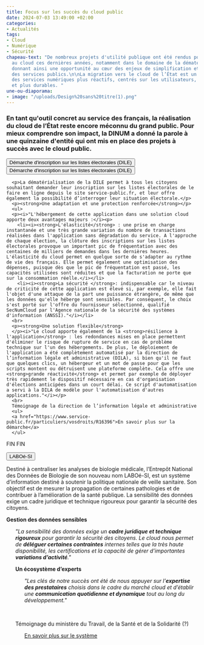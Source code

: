 ```yaml
---
title: Focus sur les succès du cloud public
date: 2024-07-03 13:49:00 +02:00
categories:
- Actualités
tags:
- Cloud
- Numérique
- Sécurité
chapeau-text: "De nombreux projets d'utilité publique ont été rendus possibles grâce
  au cloud ces dernières années, notamment dans le domaine de la dématérialisation,
  donnant ainsi une opportunité au cœur des enjeux de simplification et d’accessibilité
  des services publics.\n\nLa migration vers le cloud de l’État est un moyen de produire
  des services numériques plus réactifs, centrés sur les utilisateurs, plus performants
  et plus durables. "
une-ou-diaporama:
- image: "/uploads/Design%20sans%20titre(1).png"
---
```


### En tant qu'outil concret au service des français, la réalisation du cloud de l’État reste encore méconnu du grand public. Pour mieux comprendre son impact, la DINUM a donné la parole à une quinzaine d'entité qui ont mis en place des projets à succès avec le cloud public.

<script>
 function myFunction(id) {
   let x = document.getElementById(id);
   let button = document.getElementById("accordion-button");

   // Définir l'état initial comme fermé
   x.classList.remove("show");
   button.classList.remove("is-active");

   if (x.classList.contains("show")) {
     x.classList.remove("show");
     button.classList.remove("is-active");
   } else {
     x.classList.add("show");
     button.classList.add("is-active");
   }
 }
</script>

<div class="margin-bottom-3 accordion no-bullet" data-allow-all-closed="true">
 <div class="accordion-item">
   <button onclick="myFunction('projets-proactive')" id="accordion-button" class="accordion-title" aria-controls="qui" aria-expanded="false">Démarche d'inscription sur les listes électorales (DILE)</button>
   <div class="accordion-content" id="projets-proactive" style="display: none;">      <p>La dématérialisation de la DILE permet à tous les citoyens souhaitant demander leur inscription sur les listes électorales de le faire en ligne depuis le site service-public.fr, et leur offre également la possibilité d’interroger leur situation électorale.</p>
     <p><strong>Une adaptation et une protection renforcée</strong></p>
     <ul>
     <p><i>"L'hébergement de cette application dans une solution cloud apporte deux avantages majeurs :</i><p>
       <li><i><strong>L'élasticité</strong> : une prise en charge instantanée et une très grande variation du nombre de transactions réalisées dans l'application sans dégradation du service. A l'approche de chaque élection, la clôture des inscriptions sur les listes électorales provoque un important pic de fréquentation avec des centaines de milliers de demandes dans les dernières heures. L'élasticité du cloud permet en quelque sorte de s'adapter au rythme de vie des français. Elle permet également une optimisation des dépenses, puisque dès que le pic de fréquentation est passé, les capacités utilisées sont réduites et que la facturation ne porte que sur la consommation réelle.</i></li>
       <li><i><strong>La sécurité </strong>: indispensable car le niveau de criticité de cette application est élevé si, par exemple, elle fait l'objet d'une attaque de la part une puissance étrangère, de même que les données qu'elle héberge sont sensibles. Par conséquent, le choix s'est porté sur l'offre du fournisseur sélectionné, qualifié SecNumCloud par l'Agence nationale de la sécurité des systèmes d'information (ANSSI)."</i></li>
     <br>
     <p><strong>Une solution flexible</strong>
     </p><i>"Le cloud apporte également de la <strong>résilience à l'application</strong> : les redondances mises en place permettent d'éliminer le risque de rupture de service en cas de problème technique sur l'un des hébergements. De plus, le déploiement de l'application a été complètement automatisé par la direction de l’information légale et administrative (DILA), si bien qu'il ne faut que quelques clics, un hébergeur et un mot de passe pour que les scripts montent ou détruisent une plateforme complète. Cela offre une <strong>grande réactivité</strong> et permet par exemple de déployer très rapidement le dispositif nécessaire en cas d'organisation d'élections anticipées dans un court délai. Ce script d'automatisation a servi à la DILA de modèle pour l'automatisation d'autres applications."</i></p>
     <br>
     Témoignage de la direction de l’information légale et administrative
     <ul>
     <a href="https://www.service-public.fr/particuliers/vosdroits/R16396">En savoir plus sur la démarche</a>
     </ul>
</div>
</div>

<script>
  function myFunction(id) {
    let x = document.getElementById(id);
    let button = document.getElementById("accordion-button");

    if (x.className.indexOf("show") == -1) {
      x.className += " show";
      button.className += " is-active"
    } else {
      x.className = x.className.replace(" show", "");
      button.className = button.className.replace(" is-active", "");
    }
  }

</script>

<div class="margin-bottom-3 accordion no-bullet" data-allow-all-closed="true">
  <div class="accordion-item">
    <button onclick="myFunction('projets-proactive')" id="accordion-button" class="accordion-title" aria-controls="qui" aria-expanded="false">Démarche d'inscription sur les listes électorales (DILE)</button>
    <div class="accordion-content" id="projets-proactive">

      <p>La dématérialisation de la DILE permet à tous les citoyens souhaitant demander leur inscription sur les listes électorales de le faire en ligne depuis le site service-public.fr, et leur offre également la possibilité d’interroger leur situation électorale.</p>
      <p><strong>Une adaptation et une protection renforcée</strong></p>
      <ul>
      <p><i>"L'hébergement de cette application dans une solution cloud apporte deux avantages majeurs :</i><p>
        <li><i><strong>L'élasticité</strong> : une prise en charge instantanée et une très grande variation du nombre de transactions réalisées dans l'application sans dégradation du service. A l'approche de chaque élection, la clôture des inscriptions sur les listes électorales provoque un important pic de fréquentation avec des centaines de milliers de demandes dans les dernières heures. L'élasticité du cloud permet en quelque sorte de s'adapter au rythme de vie des français. Elle permet également une optimisation des dépenses, puisque dès que le pic de fréquentation est passé, les capacités utilisées sont réduites et que la facturation ne porte que sur la consommation réelle.</i></li>
        <li><i><strong>La sécurité </strong>: indispensable car le niveau de criticité de cette application est élevé si, par exemple, elle fait l'objet d'une attaque de la part une puissance étrangère, de même que les données qu'elle héberge sont sensibles. Par conséquent, le choix s'est porté sur l'offre du fournisseur sélectionné, qualifié SecNumCloud par l'Agence nationale de la sécurité des systèmes d'information (ANSSI)."</i></li>
      <br>
      <p><strong>Une solution flexible</strong>
      </p><i>"Le cloud apporte également de la <strong>résilience à l'application</strong> : les redondances mises en place permettent d'éliminer le risque de rupture de service en cas de problème technique sur l'un des hébergements. De plus, le déploiement de l'application a été complètement automatisé par la direction de l’information légale et administrative (DILA), si bien qu'il ne faut que quelques clics, un hébergeur et un mot de passe pour que les scripts montent ou détruisent une plateforme complète. Cela offre une <strong>grande réactivité</strong> et permet par exemple de déployer très rapidement le dispositif nécessaire en cas d'organisation d'élections anticipées dans un court délai. Ce script d'automatisation a servi à la DILA de modèle pour l'automatisation d'autres applications."</i></p>
      <br>
      Témoignage de la direction de l’information légale et administrative
      <ul>
      <a href="https://www.service-public.fr/particuliers/vosdroits/R16396">En savoir plus sur la démarche</a>
      </ul>
</div>

FIN FIN 

<script>
  function myFunction(id) {
    let x = document.getElementById(id);
    let button = document.getElementById("accordion-button");

    if (x.className.indexOf("show") == -1) {
      x.className += " show";
      button.className += " is-active"
    } else {
      x.className = x.className.replace(" show", "");
      button.className = button.className.replace(" is-active", "");
    }
  }

</script>

<div class="margin-bottom-3 accordion no-bullet" data-allow-all-closed="true">
  <div class="accordion-item">
    <button onclick="myFunction('regles-cofinancement')" id="accordion-button" class="accordion-title" aria-controls="qui" aria-expanded="false">LABOé-SI</button>
    <div class="accordion-content" id="regles-cofinancement">
            <p>Destiné à centraliser les analyses de biologie médicale, l’Entrepôt National des Données de Biologie de son nouveau nom LABOé-SI, est un système d’information destiné à soutenir la politique nationale de veille sanitaire. Son objectif est de mesurer la propagation de certaines pathologies et de contribuer à l’amélioration de la santé publique. La sensibilité des données exige un cadre juridique et technique rigoureux pour garantir la sécurité des citoyens.</p>
      <p><strong>Gestion des données sensibles</strong></p>
      <ul>
      <p><i>"La sensibilité des données exige un <strong>cadre juridique et technique rigoureux</strong> pour garantir la sécurité des citoyens. Le cloud nous permet de <strong>déléguer certaines contraintes</strong> internes telles que la très haute disponibilité, les certifications et la capacité de gérer d’importantes <strong>variations d’activité</strong>."</i><p>
      <p><strong>Un écosystème d’experts</strong><p>
      <ul>
      <p><i>"Les clés de notre succès ont été de nous appuyer sur l’<strong>expertise des prestataires</strong> choisis dans le cadre du marché cloud et d’établir une <strong>communication quotidienne et dynamique</strong> tout au long du développement."</i><p>
      </ul>
      <br>
      </p>Témoignage du ministère du Travail, de la Santé et de la Solidarité (?)</p>
      <ul>
      <a href="https://laboesi.integ.sante.gouv.fr/auth/realms/saisie/protocol/openid-connect/auth?client_id=portail-saisie&redirect_uri=https%3A%2F%2Flaboesi.integ.sante.gouv.fr%2Fsaisie%2Findex.html&state=45464847-e3a7-4588-8b33-2c4fd2b942cd&response_mode=fragment&response_type=code&scope=openid&nonce=7565f1a4-827f-4e7e-8673-bf510d8ef944&code_challenge=aAXcRUsYv2E4DmnH7RwAsl8Jju5Hw3Y8WjY_uhfV8-Y&code_challenge_method=S256">En savoir plus sur le système</a>
      </br>
      </ul>
    </div>
  </div>
</div>
